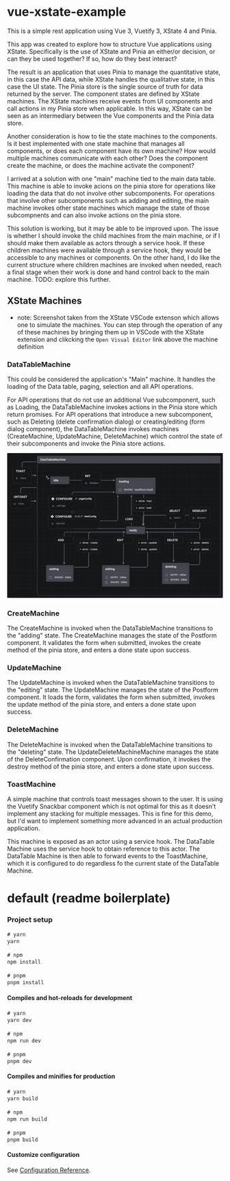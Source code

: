 # vue-xstate-example

This is a simple rest application using Vue 3, Vuetify 3, XState 4 and Pinia.

This app was created to explore how to structure Vue applications using XState.
Specifically is the use of XState and Pinia an either/or decision, or can they be used together?
If so, how do they best interact?

The result is an application that uses Pinia to manage the quantitative state, in this case the API
data, while XState handles the qualitative state, in this case the UI state.  The Pinia store is the
single source of truth for data returned by the server.  The component states are defined by XState
machines.  The XState machines receive events from UI components and call actions in my Pinia store
when applicable.  In this way, XState can be seen as an intermediary between the Vue components and the
Pinia data store.

Another consideration is how to tie the state machines to the components.  Is it best implemented with
one state machine that manages all components, or does each component have its own machine? How would
multiple machines communicate with each other?  Does the component create the machine, or does the machine
activate the component?

I arrived at a solution with one "main" machine tied to the main data table.  This machine is able
to invoke acions on the pinia store for operations like loading the data that do not involve other
subcomponents.  For operations that involve other subcomponents such as adding and editing, the main
machine invokes other state machines which manage the state of those subcompnents and can also
invoke actions on the pinia store.

This solution is working, but it may be able to be improved upon.  The issue is whether I should invoke
the child machines from the main machine, or if I should make them available as actors through a service
hook.  If these children machines were available through a service hook, they would be accessible to any machines
or components.  On the other hand, I do like the current structure where children machines are invoked when
needed, reach a final stage when their work is done and hand control back to the main machine.  TODO: explore this further.



## XState Machines
* note: Screenshot taken from the XState VSCode extenson which allows one to simulate the machines.  You can step through the operation of any of these machines by bringing them up in VSCode with the XState extension and clikcking the `Open Visual Editor` link above the machine definition

### DataTableMachine
This could be considered the application's "Main" machine.  It handles the loading of the Data table,
paging, selection and all API operations.

For API operations that do not use an additional Vue subcomponent, such as Loading, the DataTableMachine
invokes actions in the Pinia store which return promises.  For API operations that introduce a new
subcomponent, such as Deleting (delete confirmation dialog) or creating/editing (form dialog component),
the DataTableMachine invokes machines (CreateMachine, UpdateMachine, DeleteMachine) which control the
state of their subcomponents and invoke the Pinia store actions.

![DataTableMachine](docs/assets/images/datatable_machine.png)

### CreateMachine
The CreateMachine is invoked when the DataTableMachine transitions to the "adding" state.  The
CreateMachine manages the state of the Postform component.  It validates the form when submitted,
invokes the create method of the pinia store, and enters a done state upon success.

### UpdateMachine
The UpdateMachine is invoked when the DataTableMachine transitions to the "editing" state.  The
UpdateMachine manages the state of the Postform component.  It loads the form, validates the form
when submitted, invokes the update method of the pinia store, and enters a done state upon success.

### DeleteMachine
The DeleteMachine is invoked when the DataTableMachine transitions to the "deleting" state.  The
UpdateDeleteMachineMachine manages the state of the DeleteConfirmation component.  Upon confirmation,
it invokes the destroy method of the pinia store, and enters a done state upon success.

### ToastMachine
A simple machine that controls toast messages shown to the user.  It is using the Vuetify Snackbar component
which is not optimal for this as it doesn't implement any stacking for multiple messages.  This is fine for
this demo, but I'd want to implement something more advanced in an actual production application.

This machine is exposed as an actor using a service hook.  The DataTable Machine uses the service hook to
obtain reference to this actor.  The DataTable Machine is then able to forward events to the ToastMachine,
which it is configured to do regardless fo the current state of the DataTable Machine.

# default (readme boilerplate)


### Project setup

```
# yarn
yarn

# npm
npm install

# pnpm
pnpm install
```

#### Compiles and hot-reloads for development

```
# yarn
yarn dev

# npm
npm run dev

# pnpm
pnpm dev
```

#### Compiles and minifies for production

```
# yarn
yarn build

# npm
npm run build

# pnpm
pnpm build
```

#### Customize configuration

See [Configuration Reference](https://vitejs.dev/config/).

